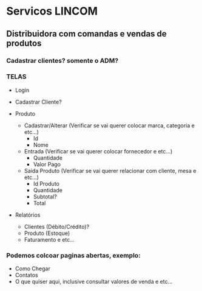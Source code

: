 # Servicos LINCOM

## Distribuidora com comandas e vendas de produtos

### Cadastrar clientes? somente o ADM?

### TELAS
- Login
- Cadastrar Cliente?
- Produto
  - Cadastrar/Alterar (Verificar se vai querer colocar marca, categoria e etc...)
    - Id
    - Nome
  - Entrada (Verificar se vai querer colocar fornecedor e etc...)
    - Quantidade
    - Valor Pago
  - Saida Produto (Verificar se vai querer relacionar com cliente, mesa e etc...)
    - Id Produto
    - Quantidade
    - Subtotal?
    - Total

- Relatórios 
  - Clientes (Débito/Crédito)?
  - Produto (Estoque)
  - Faturamento e etc...

### Podemos colcoar paginas abertas, exemplo:
  - Como Chegar
  - Contatos
  - O que quiser aqui, inclusive consultar valores de venda e etc...




<!-- <details>
  <summary>Telas</summary>
  
  ### Relatorios
  - Clientes (Débito/Crédito)?
  - Produto (Estoque)
  - Faturamento e etc...
</details> -->